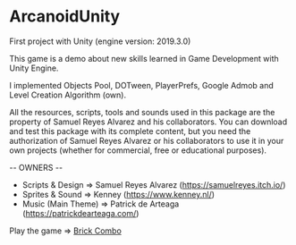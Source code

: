 # ArcanoidUnity
First project with Unity (engine version: 2019.3.0)

This game is a demo about new skills learned in Game Development with Unity Engine.

I implemented Objects Pool, DOTween, PlayerPrefs, Google Admob and Level Creation Algorithm (own).

All the resources, scripts, tools and sounds used in this package are the property of Samuel Reyes Alvarez and his collaborators. You can download and test this package with its complete content, but you need the authorization of Samuel Reyes Alvarez or his collaborators to use it in your own projects (whether for commercial, free or educational purposes).

-- OWNERS --

- Scripts & Design   => Samuel Reyes Alvarez (https://samuelreyes.itch.io/)
- Sprites & Sound    => Kenney (https://www.kenney.nl/)
- Music (Main Theme) => Patrick de Arteaga (https://patrickdearteaga.com/)


Play the game => [Brick Combo](https://samuelreyesalvarez.github.io/ArcanoidUnity)
